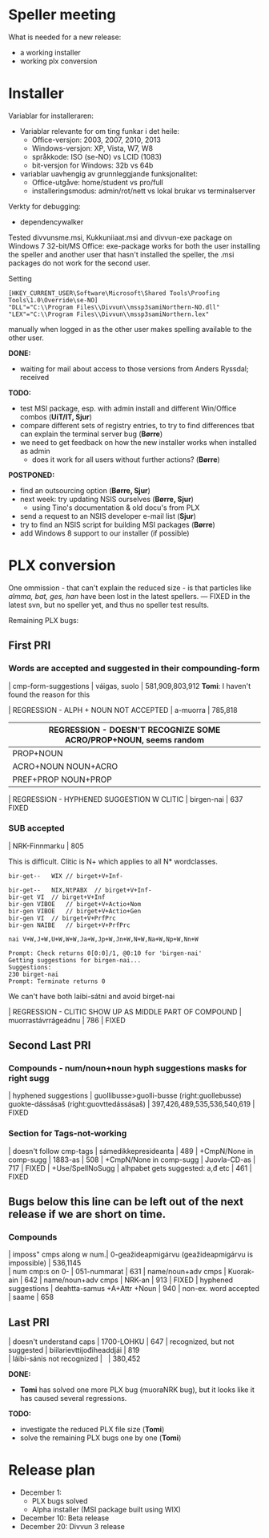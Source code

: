 # Speller meeting

What is needed for a new release:
* a working installer
* working plx conversion

# Installer

Variablar for installeraren:

* Variablar relevante for om ting funkar i det heile:
    - Office-versjon: 2003, 2007, 2010, 2013
    - Windows-versjon: XP, Vista, W7, W8
    - språkkode: ISO (se-NO) vs LCID (1083)
    - bit-versjon for Windows: 32b vs 64b
* variablar uavhengig av grunnleggjande funksjonalitet:
    - Office-utgåve: home/student vs pro/full
    - installeringsmodus: admin/rot/nett vs lokal brukar vs terminalserver

Verkty for debugging:
* dependencywalker

Tested divvunsme.msi, Kukkuniiaat.msi and divvun-exe package on Windows 7 32-bit/MS Office:
exe-package works for both the user installing the speller and another user that hasn't installed the speller, the .msi packages do not work for the second user. 

Setting

```
[HKEY_CURRENT_USER\Software\Microsoft\Shared Tools\Proofing Tools\1.0\Override\se-NO]
"DLL"="C:\\Program Files\\Divvun\\mssp3samiNorthern-NO.dll"
"LEX"="C:\\Program Files\\Divvun\\mssp3samiNorthern.lex"
```

manually when logged in as the other user makes spelling available to the other user.

**DONE:**
* waiting for mail about access to those versions from Anders Ryssdal; received

**TODO:**
* test MSI package, esp. with admin install and different Win/Office combos
  (**UiT/IT, Sjur**)
* compare different sets of registry entries, to try to find differences tbat
  can explain the terminal server bug (**Børre**)
* we need to get feedback on how the new installer works when installed as admin
  - does it work for all users without further actions? (**Børre**)

**POSTPONED:**
* find an outsourcing option (**Børre, Sjur**)
* next week: try updating NSIS ourselves (**Børre, Sjur**)
    - using Tino's documentation & old docu's from PLX
* send a request to an NSIS developer e-mail list (**Sjur**)
* try to find an NSIS script for building MSI packages (**Børre**)
* add Windows 8 support to our installer (if possible)

# PLX conversion

One ommission - that can't explain the reduced size - is that particles like *almma, bat, ges, han* have been lost in the latest spellers. — FIXED in the latest svn, but no speller yet, and thus no speller test results.

Remaining PLX bugs:

## First PRI

### Words are accepted and suggested in their compounding-form
|  cmp-form-suggestions	  |	váigas, suolo                           | 581,909,803,912
**Tomi**: I haven't found the reason for this

| REGRESSION - ALPH + NOUN NOT ACCEPTED
| a-muorra | 785,818

|  REGRESSION - DOESN'T RECOGNIZE SOME ACRO/PROP+NOUN, seems random
| --- 
|  PROP+NOUN	          | Koskivuori-plánenreaiddut        | 611
|  ACRO+NOUN NOUN+ACRO | AP-rávvagat SF-muorra muorra-NRK | 611,633,805,931
|  PREF+PROP NOUN+PROP |  ovda-Lot  psykiatriija-Álaš     | 595

| REGRESSION - HYPHENED SUGGESTION W CLITIC
|  birgen-nai										| 637      FIXED

### SUB accepted
|  NRK-Finnmarku  | 805

This is difficult. Clitic is N+ which applies to all N* wordclasses.

```
bir-get--	WIX	// birget+V+Inf-

bir-get--	NIX,NtPABX	// birget+V+Inf-
bir-get	VI	// birget+V+Inf
bir-gen	VIBOE	// birget+V+Actio+Nom
bir-gen	VIBOE	// birget+V+Actio+Gen
bir-gen	VI	// birget+V+PrfPrc
bir-gen	NAIBE	// birget+V+PrfPrc

nai	V+W,J+W,U+W,W+W,Ja+W,Jp+W,Jn+W,N+W,Na+W,Np+W,Nn+W

Prompt: Check returns 0[0:0]/1, @0:10 for 'birgen-nai'
Getting suggestions for birgen-nai...
Suggestions:
230	birget-nai
Prompt: Terminate returns 0
```

We can't have both laibi-sátni and avoid birget-nai

| REGRESSION - CLITIC SHOW UP AS MIDDLE PART OF COMPOUND
|  muorrastávrrágeádnu										| 786     |  FIXED

## Second Last PRI
### Compounds - num/noun+noun hyph suggestions masks for right sugg
|  hyphened suggestions | guollibusse>guolli-busse (right:guollebusse)  guokte-dássásaš (right:guovttedássásaš) | 397,426,489,535,536,540,619    | FIXED

### Section for Tags-not-working
|  doesn't follow cmp-tags | sámedikkepresideanta  			                   | 489
|  +CmpN/None in comp-sugg | 1883-as                                           | 508
|  +CmpN/None in comp-sugg | Juovla-CD-as                                        | 717 | FIXED
|  +Use/SpellNoSugg        | alhpabet gets suggested: a,đ etc                   | 461		| FIXED

Bugs below this line can be left out of the next release if we are short on time.
----

### Compounds
|  imposs" cmps along w num.| 0-geažideapmigárvu (geažideapmigárvu is impossible) | 536,1145  
|  num cmp:s on 0-          | 051-nummarat										 | 631
|  name/noun+adv cmps	   | Kuorak-ain									 | 642
|  name/noun+adv cmps	   | NRK-an									 | 913 | FIXED
|  hyphened suggestions	   | deahtta-samus +A+Attr +Noun						 | 940
|  non-ex. word accepted    | saame    											 | 658

## Last PRI
|  doesn't understand caps   | 1700-LOHKU                                         | 647
|  recognized, but not suggested  | biilarievttijođiheaddjái                | 819		
|  láibi-sánis not recognized |  												 | 380,452 

**DONE:**
* **Tomi** has solved one more PLX bug (muoraNRK bug), but it looks like it has caused several regressions.

**TODO:**
* investigate the reduced PLX file size (**Tomi**)
* solve the remaining PLX bugs one by one (**Tomi**)

# Release plan

* December 1:
    - PLX bugs solved
    - Alpha installer (MSI package built using WIX)
* December 10: Beta release
* December 20: Divvun 3 release
